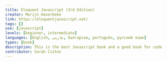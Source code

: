 ```yaml
---
title: Eloquent Javascript (3rd Edition)
creator: Marijn Haverbeke
link: https://eloquentjavascript.net/
tags: []
use: [javascript]
levels: [beginner, intermediate]
languages: [English, فارسی, български, português, русский язык]
types: [book]
description: This is the best Javascript book and a good book for code concepts, too. Free online and as PDF. Has translations into several languages. Go forth!
contributor: Sarah Ciston
---
```


